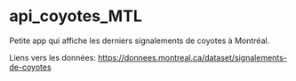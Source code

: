 # api_coyotes_MTL
Petite app qui affiche les derniers signalements de coyotes à Montréal.


Liens vers les données: https://donnees.montreal.ca/dataset/signalements-de-coyotes
